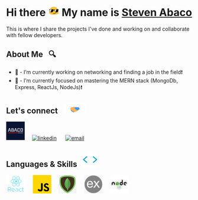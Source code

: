 #  Hi there <img src="bounce-emoji.gif" alt="bounce gif" width="30"> My name is <a href="https://www.stevenabaco.dev"> Steven Abaco</a>
This is where I share the projects I've done and working on and collaborate with fellow developers.
## About Me &nbsp; 🔍
- 🔭 - I’m currently working on networking and finding a job in the field:exclamation: 
- 🌱 - I’m currently focused on mastering the MERN stack (MongoDb, Express, ReactJs, NodeJs):exclamation: 

## Let's connect &nbsp; <img src="handshake.gif" alt="handshake" width="60">

<a href="https://www.stevenabaco.dev" target="_blank" rel="noopener noreferrer"> <img src="abaco-logo.png" alt="Steven Abaco Logo" height="50" style="margin: 10"></a>&nbsp;&nbsp;&nbsp;&nbsp; 
<a href="https://www.linkedin.com/in/stevenabaco/" target="_blank" rel="noopener noreferrer"> <img src="https://image.flaticon.com/icons/png/128/174/174857.png" alt="linkedin" height="50" style="margin: 10"></a>&nbsp;&nbsp;&nbsp;&nbsp;&nbsp;
<a href="mailto:stevenabaco@gmail.com"> <img src="https://t3.ftcdn.net/jpg/02/73/74/34/240_F_273743445_8NsO173YKt3qKssAjPPGDLj4TcUlBsNA.jpg" alt="email" height="50" style="margin: 10, display: inline-block"></a>&nbsp;&nbsp;&nbsp;&nbsp;&nbsp;

## Languages & Skills &nbsp; <img src="skills.gif" width="40">

<a href="https://www.reactjs.org/" target="_blank" rel="noopener noreferrer"> <img src="react_logo.png" alt="ReactJs Logo" height="50"></a>&nbsp;&nbsp;&nbsp;&nbsp;
<a href="https://www.javascript.com/" target="_blank" rel="noopener noreferrer"> <img src="js6.svg" alt="Javascript Logo" height="50"></a>&nbsp;&nbsp;&nbsp;&nbsp;
<a href="https://www.mongodb.com/" target="_blank" rel="noopener noreferrer"> <img src="mongo-logo.png" alt="MongoDb Logo" height="50"></a>&nbsp;&nbsp;&nbsp;&nbsp;
<a href="https://www.expressjs.com/" target="_blank" rel="noopener noreferrer"> <img src="express-logo.jpeg" alt="Express Logo" height="50"></a>&nbsp;&nbsp;&nbsp;&nbsp;
<a href="https://nodejs.org/en//" target="_blank" rel="noopener noreferrer"> <img src="node.png" alt="NodeJs Logo" height="50"></a>&nbsp;&nbsp;&nbsp;&nbsp;
